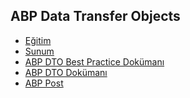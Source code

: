 ## ABP Data Transfer Objects

- [Eğitim]()
- [Sunum](https://bit.ly/abp-dto)
- [ABP DTO Best Practice Dokümanı](https://docs.abp.io/en/abp/latest/Best-Practices/Data-Transfer-Objects)
- [ABP DTO Dokümanı](https://docs.abp.io/en/abp/latest/Data-Transfer-Objects)
- [ABP Post]()
